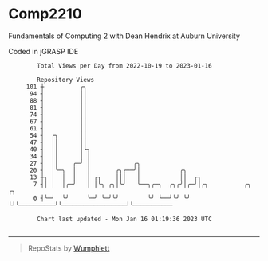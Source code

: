 # Comp2210
Fundamentals of Computing 2 with Dean Hendrix at Auburn University

Coded in jGRASP IDE

```
        Total Views per Day from 2022-10-19 to 2023-01-16

        Repository Views
     101 ┼          ╭╮
      94 ┤          ││
      88 ┤          ││
      81 ┤          ││
      74 ┤          ││
      67 ┤          ││
      61 ┤          ││
      54 ┤  ╭╮      ││
      47 ┤  ││      ││
      40 ┤  ││      │╰╮
      34 ┤  ││      │ │
      27 ┤  ││    ╭─╯ │            ╭╮
      20 ┤  │╰─╮  │   │       ╭╮╭──╯│           ╭╮
      13 ┼╮ │  │  │   │ ╭╮    │││   │           ││  ╭╮
       7 ┤│ │  │╭─╯   │ │╰╮ ╭╮│╰╯   ╰──╮╭─╮  ╭╮╭╯│╭─╯│╭╮          ╭╮                  ╭╮
       0 ┤╰─╯  ╰╯     ╰─╯ ╰─╯╰╯        ╰╯ ╰──╯╰╯ ╰╯  ╰╯╰──────────╯╰──────────────────╯╰───────────

        Chart last updated - Mon Jan 16 01:19:36 2023 UTC
        
```

---

> RepoStats by [Wumphlett](https://github.com/Wumphlett)
